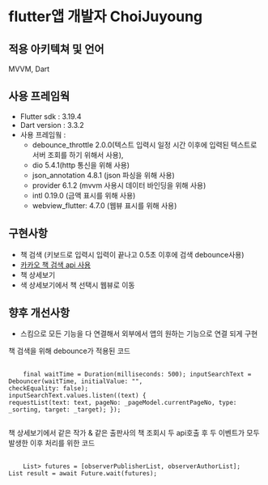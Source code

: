 # flutter앱 개발자 ChoiJuyoung

## 적용 아키텍쳐 및 언어
MVVM, Dart

## 사용 프레임웍
* Flutter sdk : 3.19.4
* Dart version : 3.3.2
* 사용 프레임웤 :
  - debounce_throttle 2.0.0(텍스트 입력시 일정 시간 이후에 입력된 텍스트로 서버 조회를 하기 위해서 사용),
  - dio 5.4.1(http 통신을 위해 사용)
  - json_annotation 4.8.1 (json 파싱을 위해 사용)
  - provider 6.1.2 (mvvm 사용시 데이터 바인딩을 위해 사용)
  - intl 0.19.0 (금액 표시를 위해 사용)
  - webview_flutter: 4.7.0 (웹뷰 표시를 위해 사용)

## 구현사항
* 책 검색 (키보드로 입력시 입력이 끝나고 0.5초 이후에 검색 debounce사용)
* [카카오 책 검색 api 사용](https://dapi.kakao.com/v3/search/book)
* 책 상세보기
* 색 상세보기에서 책 선택시 웹뷰로 이동

## 향후 개선사항
* 스킴으로 모든 기능을 다 연결해서 외부에서 앱의 원하는 기능으로 연결 되게 구현

책 검색을 위해 debounce가 적용된 코드
<pre>
  <code>
    final waitTime = Duration(milliseconds: 500); inputSearchText = Debouncer(waitTime, initialValue: "",
checkEquality: false);
inputSearchText.values.listen((text) {
requestList(text: text, pageNo: _pageModel.currentPageNo, type:
_sorting, target: _target); });
  </code>
</pre>

책 상세보기에서 같은 작가 & 같은 출판사의 책 조회시 두 api호출 후 두 이벤트가 모두 발생한 이후 처리를 위한 코드
<pre>
  <code>
    List<Future<dynamic>> futures = [observerPublisherList, observerAuthorList];
List<dynamic> result = await Future.wait(futures);
  </code>
</pre>

